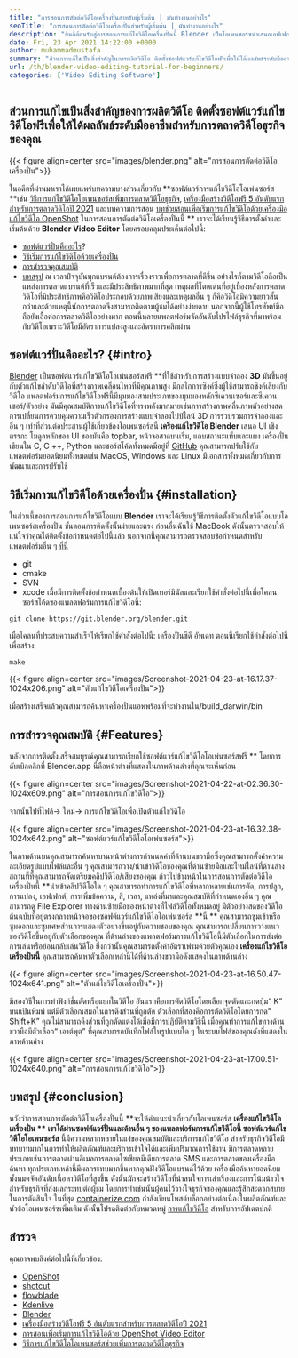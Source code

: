 ```yaml
---
title: "การสอนการตัดต่อวิดีโอเครื่องปั่นสำหรับผู้เริ่มต้น | มันทำงานอย่างไร" 
seoTitle: "การสอนการตัดต่อวิดีโอเครื่องปั่นสำหรับผู้เริ่มต้น | มันทำงานอย่างไร" 
description: "ยินดีต้อนรับสู่การสอนการแก้ไขวิดีโอเครื่องปั่นนี้ Blender เป็นโอเพนซอร์ซนำเสนอเอฟเฟกต์ภาพเคลื่อนไหวตัวกรองตัวอย่างสดและการสนับสนุนสำหรับการเพิ่มรูปภาพ" 
date: Fri, 23 Apr 2021 14:22:00 +0000
author: muhammadmustafa
summary: "ส่วนการแก้ไขเป็นสิ่งสำคัญในการผลิตวิดีโอ ติดตั้งซอฟต์แวร์แก้ไขวิดีโอฟรีเพื่อให้ได้ผลลัพธ์ระดับมืออาชีพสำหรับการตลาดวิดีโอธุรกิจของคุณ" 
url: /th/blender-video-editing-tutorial-for-beginners/
categories: ['Video Editing Software']
---
```


## ส่วนการแก้ไขเป็นสิ่งสำคัญของการผลิตวิดีโอ ติดตั้งซอฟต์แวร์แก้ไขวิดีโอฟรีเพื่อให้ได้ผลลัพธ์ระดับมืออาชีพสำหรับการตลาดวิดีโอธุรกิจของคุณ

{{< figure align=center src="images/blender.png" alt="การสอนการตัดต่อวิดีโอเครื่องปั่น">}}

ในอดีตที่ผ่านมาเราได้เผยแพร่บทความบางส่วนเกี่ยวกับ **ซอฟต์แวร์การแก้ไขวิดีโอโอเพ่นซอร์ส  **เช่น [วิธีการแก้ไขวิดีโอโอเพนซอร์สเพิ่มการตลาดวิดีโอธุรกิจ][1], [เครื่องมือสร้างวิดีโอฟรี 5 อันดับแรกสำหรับการตลาดวิดีโอปี 2021][ 2] และบทความการสอน [บทช่วยสอนเพื่อเริ่มการแก้ไขวิดีโอด้วยเครื่องมือแก้ไขวิดีโอ OpenShot][3] ในการสอนการตัดต่อวิดีโอเครื่องปั่นนี้ **  เราจะได้เรียนรู้วิธีการตั้งค่าและเริ่มต้นด้วย  **Blender Video Editor**   โดยครอบคลุมประเด็นต่อไปนี้:
  * [ซอฟต์แวร์ปั่นคืออะไร][4]?
  * [วิธีเริ่มการแก้ไขวิดีโอด้วยเครื่องปั่น][5]
  * [การสำรวจคุณสมบัติ][6]
  * [บทสรุป][7]
ณ เวลาปัจจุบันทุกแบรนด์ต้องการเรื่องราวเพื่อการตลาดที่ดีขึ้น อย่างไรก็ตามวิดีโอถือเป็นแหล่งการตลาดแบรนด์ที่เร็วและมีประสิทธิภาพมากที่สุด เหตุผลที่โดดเด่นที่อยู่เบื้องหลังการตลาดวิดีโอที่มีประสิทธิภาพคือวิดีโอประกอบด้วยภาพเสียงและเหตุผลอื่น ๆ ก็คือวิดีโอมีความยาวสั้นกว่าและด้วยเหตุนี้นักการตลาดจึงสามารถติดตามผู้ชมได้อย่างง่ายดาย นอกจากนี้ผู้ใช้โทรศัพท์มือถือยังเอื้อต่อการตลาดวิดีโออย่างมาก ตอนนี้หลายแพลตฟอร์มจัดอันดับโปรไฟล์ธุรกิจที่มาพร้อมกับวิดีโอเพราะวิดีโอมีอัตราการแปลงสูงและอัตราการคลิกผ่าน

## ซอฟต์แวร์ปั่นคืออะไร?   {#intro}
[Blender][8] เป็นซอฟต์แวร์แก้ไขวิดีโอโอเพ่นซอร์สฟรี **ที่ใช้สำหรับการสร้างแบบจำลอง  **3D**   มันขึ้นอยู่กับตัวแก้ไขลำดับวิดีโอที่สร้างภาพเคลื่อนไหวที่มีคุณภาพสูง มีกลไกการซิงค์ซึ่งผู้ใช้สามารถซิงค์เสียงกับวิดีโอ แพลตฟอร์มการแก้ไขวิดีโอฟรีนี้มีมุมมองสามประเภทของมุมมองหลักซีเควนเซอร์และซีเควนเซอร์/ตัวอย่าง มันมีคุณสมบัติการแก้ไขวิดีโอที่ทรงพลังมากมายเช่นการสร้างภาพคลื่นภาพตัวอย่างสดการเปลี่ยนการควบคุมความเร็วตัวกรองการสร้างแบบจำลองไปป์ไลน์ 3D การรวบรวมการจำลองและอื่น ๆ
เท่าที่ส่วนต่อประสานผู้ใช้เกี่ยวข้องโอเพนซอร์สนี้ **เครื่องแก้ไขวิดีโอ Blender**  เสนอ UI เชิงตรรกะ โมดูลหลักของ UI ของมันคือ topbar, หน้าจอสาดบนเริ่ม, แถบสถานะแท็บและแผง เครื่องปั่นเขียนใน C, C ++, Python และซอร์สโค้ดทั้งหมดมีอยู่ที่ [GitHub][9] คุณสามารถปรับใช้กับแพลตฟอร์มยอดนิยมทั้งหมดเช่น MacOS, Windows และ Linux มีเอกสารทั้งหมดเกี่ยวกับการพัฒนาและการปรับใช้

## วิธีเริ่มการแก้ไขวิดีโอด้วยเครื่องปั่น   {#installation}
ในส่วนนี้ของการสอนการแก้ไขวิดีโอแบบ **Blender**  เราจะได้เรียนรู้วิธีการติดตั้งตัวแก้ไขวิดีโอแบบโอเพนซอร์สเครื่องปั่น ขั้นตอนการติดตั้งนั้นง่ายและตรง ก่อนอื่นฉันใช้ MacBook ดังนั้นตรวจสอบให้แน่ใจว่าคุณได้ติดตั้งข้อกำหนดต่อไปนี้แล้ว นอกจากนี้คุณสามารถตรวจสอบข้อกำหนดสำหรับแพลตฟอร์มอื่น ๆ [ที่นี่][10]
  * git
  * cmake
  * SVN
  * xcode
เมื่อมีการติดตั้งข้อกำหนดเบื้องต้นให้เปิดเทอร์มินัลและเรียกใช้คำสั่งต่อไปนี้เพื่อโคลนซอร์สโค้ดของแพลตฟอร์มการแก้ไขวิดีโอนี้:
```
git clone https://git.blender.org/blender.git
```
เมื่อโคลนที่ประสบความสำเร็จให้เรียกใช้คำสั่งต่อไปนี้:
เครื่องปั่นซีดี
อัพเดท
ตอนนี้เรียกใช้คำสั่งต่อไปนี้เพื่อสร้าง:
```
make
```

{{< figure align=center src="images/Screenshot-2021-04-23-at-16.17.37-1024x206.png" alt="ตัวแก้ไขวิดีโอเครื่องปั่น">}}

เมื่อสร้างเสร็จแล้วคุณสามารถค้นหาเครื่องปั่นแอพพร้อมที่จะทำงานใน/build_darwin/bin

## การสำรวจคุณสมบัติ   {#Features}
หลังจากการติดตั้งเสร็จสมบูรณ์คุณสามารถเรียกใช้ซอฟต์แวร์แก้ไขวิดีโอโอเพ่นซอร์สฟรี ** โดยการดับเบิลคลิกที่ Blender.app นี่คือหน้าต่างที่แสดงในภาพด้านล่างที่คุณจะเห็นก่อน

{{< figure align=center src="images/Screenshot-2021-04-22-at-02.36.30-1024x609.png" alt="การสอนการแก้ไขวิดีโอ">}}

จากนั้นไปที่ไฟล์-> ใหม่-> การแก้ไขวิดีโอเพื่อเปิดตัวแก้ไขวิดีโอ

{{< figure align=center src="images/Screenshot-2021-04-23-at-16.32.38-1024x642.png" alt="ซอฟต์แวร์แก้ไขวิดีโอโอเพ่นซอร์ส">}}

ในภาพด้านบนคุณสามารถค้นหาบานหน้าต่างการกำหนดค่าที่ด้านบนขวามือซึ่งคุณสามารถตั้งค่าความละเอียดรูปแบบไฟล์และอื่น ๆ คุณสามารถวาง/นำเข้าวิดีโอของคุณที่ด้านซ้ายมือและไทม์ไลน์ที่ด้านล่าง สถานที่ที่คุณสามารถจัดเตรียมคลิปวิดีโอ/เสียงของคุณ
ก้าวไปข้างหน้าในการสอนการตัดต่อวิดีโอเครื่องปั่นนี้ **นำเข้าคลิปวิดีโอใด ๆ คุณสามารถทำการแก้ไขวิดีโอที่หลากหลายเช่นการตัด, การปลูก, การแปลง, เอฟเฟกต์, การเพิ่มข้อความ, สี, เวลา, แหล่งที่มาและคุณสมบัติที่กำหนดเองอื่น ๆ คุณสามารถดู File Explorer ทางด้านซ้ายมือของหน้าต่างที่ไฟล์วิดีโอทั้งหมดอยู่ มีตัวอย่างสดของวิดีโอต้นฉบับที่อยู่ตรงกลางหน้าจอของซอฟต์แวร์แก้ไขวิดีโอโอเพ่นซอร์ส  **นี้ **  คุณสามารถซูมเข้าหรือซูมออกและซูมเศษส่วนการแสดงตัวอย่างขึ้นอยู่กับความชอบของคุณ คุณสามารถเปลี่ยนการวางแนวของวิดีโอขึ้นอยู่กับตัวเลือกของคุณ ที่ด้านล่างของแพลตฟอร์มการแก้ไขวิดีโอนี้มีตัวเลือกในการส่งต่อการเล่นหรือย้อนกลับเล่นวิดีโอ ยิ่งกว่านั้นคุณสามารถตั้งค่าอัตราเฟรมด้วยตัวคุณเอง  **เครื่องแก้ไขวิดีโอเครื่องปั่นนี้**   คุณสามารถค้นหาตัวเลือกเหล่านี้ได้ที่ด้านล่างขวามือดังแสดงในภาพด้านล่าง

{{< figure align=center src="images/Screenshot-2021-04-23-at-16.50.47-1024x641.png" alt="ตัวแก้ไขวิดีโอเครื่องปั่น">}}

มีสองวิธีในการทำฟังก์ชั่นตัดหรือแยกในวิดีโอ อันแรกคือการตัดวิดีโอโดยเลือกจุดตัดและกดปุ่ม“ K” บนแป้นพิมพ์ แต่มีตัวเลือกเสมอในการดึงส่วนที่ถูกตัด ตัวเลือกที่สองคือการตัดวิดีโอโดยการกด“ Shift+K” คุณไม่สามารถดึงส่วนที่ถูกตัดแต่งได้เมื่อมีการปฏิบัติตามวิธีนี้ เมื่อคุณทำการแก้ไขทางด้านขวามือมีตัวเลือก“ เอาต์พุต” ที่คุณสามารถบันทึกไฟล์ในรูปแบบใด ๆ ในระบบไฟล์ของคุณดังที่แสดงในภาพด้านล่าง

{{< figure align=center src="images/Screenshot-2021-04-23-at-17.00.51-1024x640.png" alt="การสอนการแก้ไขวิดีโอ">}}


## บทสรุป   {#conclusion}
หวังว่าการสอนการตัดต่อวิดีโอเครื่องปั่นนี้ **จะให้คำแนะนำเกี่ยวกับโอเพนซอร์ส  **เครื่องแก้ไขวิดีโอเครื่องปั่น **  เราได้ผ่านซอฟต์แวร์ปั่นและด้านอื่น ๆ ของแพลตฟอร์มการแก้ไขวิดีโอนี้ ซอฟต์แวร์แก้ไขวิดีโอโอเพนซอร์ส**  นี้มีความหลากหลายในแง่ของคุณสมบัติและบริการแก้ไขวิดีโอ สำหรับธุรกิจวิดีโอมีบทบาทมากในการทำให้ผลิตภัณฑ์และบริการเข้าใจได้และเพิ่มปริมาณการใช้งาน มีการตลาดหลายประเภทเช่นการตลาดผ่านอีเมลการตลาดโซเชียลมีเดียการตลาด SMS และการตลาดของเครื่องมือค้นหา ทุกประเภทเหล่านี้มีผลกระทบมากขึ้นหากคุณฝังวิดีโอแบรนด์ไว้ด้วย เครื่องมือค้นหายอดนิยมทั้งหมดจัดอันดับเนื้อหาวิดีโอที่สูงขึ้น ดังนั้นมักจะสร้างวิดีโอที่น่าสนใจการเล่าเรื่องและการโน้มน้าวใจสำหรับธุรกิจที่ส่งผลกระทบต่อผู้ชม โดยการทำเช่นนั้นผู้คนไว้วางใจธุรกิจของคุณและรู้สึกสะดวกสบายในการตัดสินใจ
ในที่สุด [containerize.com][11] กำลังเขียนโพสต์บล็อกอย่างต่อเนื่องในผลิตภัณฑ์และหัวข้อโอเพนซอร์ซเพิ่มเติม ดังนั้นโปรดติดต่อกับหมวดหมู่ [การแก้ไขวิดีโอ][12] สำหรับการอัปเดตปกติ

## สำรวจ
คุณอาจพบลิงค์ต่อไปนี้ที่เกี่ยวข้อง:
  * [OpenShot][13]
  * [shotcut][14]
  * [flowblade][15]
  * [Kdenlive][16]
  * [Blender][8]
  * [เครื่องมือสร้างวิดีโอฟรี 5 อันดับแรกสำหรับการตลาดวิดีโอปี 2021][2]
  * [การสอนเพื่อเริ่มการแก้ไขวิดีโอด้วย OpenShot Video Editor][3]
  * [วิธีการแก้ไขวิดีโอโอเพนซอร์สช่วยเพิ่มการตลาดวิดีโอธุรกิจ][1]

  
[1]: https://blog.containerize.com/video-editing-software/how-video-editing-software-improves-business-video-marketing/
[2]: https://blog.containerize.com/video-editing-software/top-5-open-source-video-editor-software-for-video-marketing/
[3]: https://blog.containerize.com/video-editing-software/openshot-video-editor-tutorial-for-beginners-open-source/
[4]: #intro
[5]: #Installation
[6]: #features
[7]: #Conclusion
[8]: https://products.containerize.com/video-editing-software/blender
[9]: https://github.com/blender/blender
[10]: https://wiki.blender.org/wiki/Building_Blender
[11]: https://www.containerize.com/
[12]: https://products.containerize.com/video-editing-software
[13]: https://products.containerize.com/video-editing-software/openshot
[14]: https://products.containerize.com/video-editing-software/shotcut
[15]: https://products.containerize.com/video-editing-software/flowblade
[16]: https://products.containerize.com/video-editing-software/kdenlive
